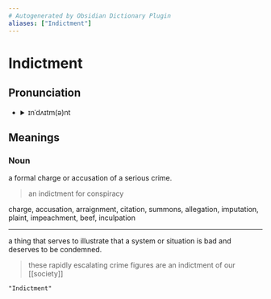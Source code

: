 ```yaml
---
# Autogenerated by Obsidian Dictionary Plugin
aliases: ["Indictment"]
---
```


# Indictment

## Pronunciation

- <details><summary>ɪnˈdʌɪtm(ə)nt</summary><audio controls><source src="//ssl.gstatic.com/dictionary/static/sounds/20200429/indictment--_gb_1.mp3"></audio></details>

## Meanings

### Noun

a formal charge or accusation of a serious crime.

> an indictment for conspiracy

charge, accusation, arraignment, citation, summons, allegation, imputation, plaint, impeachment, beef, inculpation

---

a thing that serves to illustrate that a system or situation is bad and deserves to be condemned.

> these rapidly escalating crime figures are an indictment of our [[society]]


```query
"Indictment"
```